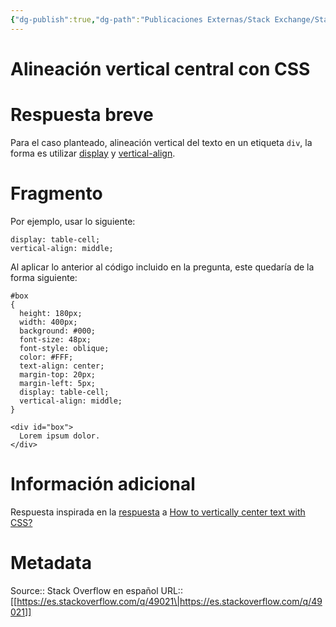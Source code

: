 ```yaml
---
{"dg-publish":true,"dg-path":"Publicaciones Externas/Stack Exchange/Stack Overflow en español/es.stackoverflow.com-49021.md","permalink":"/publicaciones-externas/stack-exchange/stack-overflow-en-espanol/es-stackoverflow-com-49021/","title":"Alineación vertical central con CSS","hide":true,"noteIcon":"\"0\"","created":"2024-04-03T12:49:10.679-06:00","updated":"2024-04-05T16:43:49.087-06:00"}
---
```


# Alineación vertical central con CSS

# Respuesta breve
Para el caso planteado, alineación vertical del texto en un etiqueta `div`, la forma es utilizar [display][1] y [vertical-align][2]. 

# Fragmento

Por ejemplo, usar lo siguiente:

    display: table-cell;
    vertical-align: middle;

Al aplicar lo anterior al código incluido en la pregunta, este quedaría de la forma siguiente:

<!-- begin snippet: js hide: false console: false babel: false -->

<!-- language: lang-css -->

    #box
    {
      height: 180px;
      width: 400px;
      background: #000;
      font-size: 48px;
      font-style: oblique;
      color: #FFF;
      text-align: center;
      margin-top: 20px;
      margin-left: 5px;
      display: table-cell;
      vertical-align: middle;
    }

<!-- language: lang-html -->

    <div id="box">
      Lorem ipsum dolor.
    </div>

<!-- end snippet -->

# Información adicional
Respuesta inspirada en la [respuesta][3] a [How to vertically center text with CSS?][4]


  [1]: https://developer.mozilla.org/es/docs/Web/CSS/display
  [2]: https://developer.mozilla.org/es/docs/Web/CSS/vertical-align
  [3]: https://stackoverflow.com/a/8865488/1595451
  [4]: https://stackoverflow.com/q/8865458/1595451

# Metadata
Source:: Stack Overflow en español
URL:: [[https://es.stackoverflow.com/q/49021\|https://es.stackoverflow.com/q/49021]]

